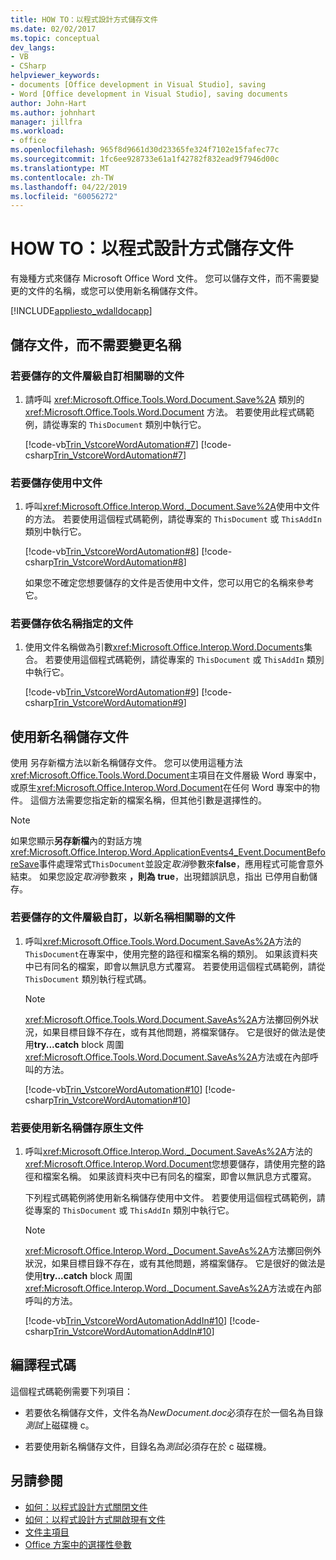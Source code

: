 ```yaml
---
title: HOW TO：以程式設計方式儲存文件
ms.date: 02/02/2017
ms.topic: conceptual
dev_langs:
- VB
- CSharp
helpviewer_keywords:
- documents [Office development in Visual Studio], saving
- Word [Office development in Visual Studio], saving documents
author: John-Hart
ms.author: johnhart
manager: jillfra
ms.workload:
- office
ms.openlocfilehash: 965f8d9661d30d23365fe324f7102e15fafec77c
ms.sourcegitcommit: 1fc6ee928733e61a1f42782f832ead9f7946d00c
ms.translationtype: MT
ms.contentlocale: zh-TW
ms.lasthandoff: 04/22/2019
ms.locfileid: "60056272"
---
```

# <a name="how-to-programmatically-save-documents"></a>HOW TO：以程式設計方式儲存文件
  有幾種方式來儲存 Microsoft Office Word 文件。 您可以儲存文件，而不需要變更的文件的名稱，或您可以使用新名稱儲存文件。

 [!INCLUDE[appliesto_wdalldocapp](../vsto/includes/appliesto-wdalldocapp-md.md)]

## <a name="save-a-document-without-changing-the-name"></a>儲存文件，而不需要變更名稱

### <a name="to-save-the-document-associated-with-a-document-level-customization"></a>若要儲存的文件層級自訂相關聯的文件

1. 請呼叫 <xref:Microsoft.Office.Tools.Word.Document.Save%2A> 類別的 <xref:Microsoft.Office.Tools.Word.Document> 方法。 若要使用此程式碼範例，請從專案的 `ThisDocument` 類別中執行它。

     [!code-vb[Trin_VstcoreWordAutomation#7](../vsto/codesnippet/VisualBasic/Trin_VstcoreWordAutomationVB/ThisDocument.vb#7)]
     [!code-csharp[Trin_VstcoreWordAutomation#7](../vsto/codesnippet/CSharp/Trin_VstcoreWordAutomationCS/ThisDocument.cs#7)]

### <a name="to-save-the-active-document"></a>若要儲存使用中文件

1. 呼叫<xref:Microsoft.Office.Interop.Word._Document.Save%2A>使用中文件的方法。 若要使用這個程式碼範例，請從專案的 `ThisDocument` 或 `ThisAddIn` 類別中執行它。

    [!code-vb[Trin_VstcoreWordAutomation#8](../vsto/codesnippet/VisualBasic/Trin_VstcoreWordAutomationVB/ThisDocument.vb#8)]
    [!code-csharp[Trin_VstcoreWordAutomation#8](../vsto/codesnippet/CSharp/Trin_VstcoreWordAutomationCS/ThisDocument.cs#8)]

   如果您不確定您想要儲存的文件是否使用中文件，您可以用它的名稱來參考它。

### <a name="to-save-a-document-specified-by-name"></a>若要儲存依名稱指定的文件

1. 使用文件名稱做為引數<xref:Microsoft.Office.Interop.Word.Documents>集合。 若要使用這個程式碼範例，請從專案的 `ThisDocument` 或 `ThisAddIn` 類別中執行它。

     [!code-vb[Trin_VstcoreWordAutomation#9](../vsto/codesnippet/VisualBasic/Trin_VstcoreWordAutomationVB/ThisDocument.vb#9)]
     [!code-csharp[Trin_VstcoreWordAutomation#9](../vsto/codesnippet/CSharp/Trin_VstcoreWordAutomationCS/ThisDocument.cs#9)]

## <a name="save-a-document-with-a-new-name"></a>使用新名稱儲存文件
 使用 另存新檔方法以新名稱儲存文件。 您可以使用這種方法<xref:Microsoft.Office.Tools.Word.Document>主項目在文件層級 Word 專案中，或原生<xref:Microsoft.Office.Interop.Word.Document>在任何 Word 專案中的物件。 這個方法需要您指定新的檔案名稱，但其他引數是選擇性的。

> [!NOTE]
>  如果您顯示**另存新檔**內的對話方塊<xref:Microsoft.Office.Interop.Word.ApplicationEvents4_Event.DocumentBeforeSave>事件處理常式`ThisDocument`並設定*取消*參數來**false**，應用程式可能會意外結束。 如果您設定*取消*參數來 **，則為 true**，出現錯誤訊息，指出 已停用自動儲存。

### <a name="to-save-the-document-associated-with-a-document-level-customization-with-a-new-name"></a>若要儲存的文件層級自訂，以新名稱相關聯的文件

1. 呼叫<xref:Microsoft.Office.Tools.Word.Document.SaveAs%2A>方法的`ThisDocument`在專案中，使用完整的路徑和檔案名稱的類別。 如果該資料夾中已有同名的檔案，即會以無訊息方式覆寫。 若要使用這個程式碼範例，請從 `ThisDocument` 類別執行程式碼。

    > [!NOTE]
    >  <xref:Microsoft.Office.Tools.Word.Document.SaveAs%2A>方法擲回例外狀況，如果目標目錄不存在，或有其他問題，將檔案儲存。 它是很好的做法是使用**try...catch** block 周圍<xref:Microsoft.Office.Tools.Word.Document.SaveAs%2A>方法或在內部呼叫的方法。

     [!code-vb[Trin_VstcoreWordAutomation#10](../vsto/codesnippet/VisualBasic/Trin_VstcoreWordAutomationVB/ThisDocument.vb#10)]
     [!code-csharp[Trin_VstcoreWordAutomation#10](../vsto/codesnippet/CSharp/Trin_VstcoreWordAutomationCS/ThisDocument.cs#10)]

### <a name="to-save-a-native-document-with-a-new-name"></a>若要使用新名稱儲存原生文件

1. 呼叫<xref:Microsoft.Office.Interop.Word._Document.SaveAs%2A>方法的<xref:Microsoft.Office.Interop.Word.Document>您想要儲存，請使用完整的路徑和檔案名稱。 如果該資料夾中已有同名的檔案，即會以無訊息方式覆寫。

     下列程式碼範例將使用新名稱儲存使用中文件。 若要使用這個程式碼範例，請從專案的 `ThisDocument` 或 `ThisAddIn` 類別中執行它。

    > [!NOTE]
    >  <xref:Microsoft.Office.Interop.Word._Document.SaveAs%2A>方法擲回例外狀況，如果目標目錄不存在，或有其他問題，將檔案儲存。 它是很好的做法是使用**try...catch** block 周圍<xref:Microsoft.Office.Interop.Word._Document.SaveAs%2A>方法或在內部呼叫的方法。

     [!code-vb[Trin_VstcoreWordAutomationAddIn#10](../vsto/codesnippet/VisualBasic/Trin_VstcoreWordAutomationAddIn/ThisAddIn.vb#10)]
     [!code-csharp[Trin_VstcoreWordAutomationAddIn#10](../vsto/codesnippet/CSharp/Trin_VstcoreWordAutomationAddIn/ThisAddIn.cs#10)]

## <a name="compile-the-code"></a>編譯程式碼
 這個程式碼範例需要下列項目：

- 若要依名稱儲存文件，文件名為*NewDocument.doc*必須存在於一個名為目錄*測試*上磁碟機 c。

- 若要使用新名稱儲存文件，目錄名為*測試*必須存在於 c 磁碟機。

## <a name="see-also"></a>另請參閱
- [如何：以程式設計方式關閉文件](../vsto/how-to-programmatically-close-documents.md)
- [如何：以程式設計方式開啟現有文件](../vsto/how-to-programmatically-open-existing-documents.md)
- [文件主項目](../vsto/document-host-item.md)
- [Office 方案中的選擇性參數](../vsto/optional-parameters-in-office-solutions.md)
